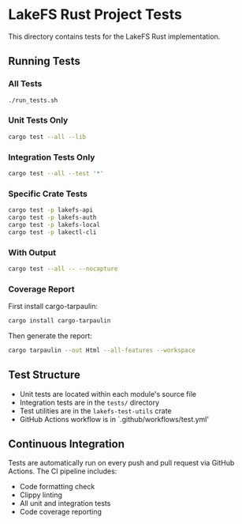 # LakeFS Rust Project Tests

This directory contains tests for the LakeFS Rust implementation.

## Running Tests

### All Tests
```bash
./run_tests.sh
```

### Unit Tests Only
```bash
cargo test --all --lib
```

### Integration Tests Only
```bash
cargo test --all --test '*'
```

### Specific Crate Tests
```bash
cargo test -p lakefs-api
cargo test -p lakefs-auth
cargo test -p lakefs-local
cargo test -p lakectl-cli
```

### With Output
```bash
cargo test --all -- --nocapture
```

### Coverage Report
First install cargo-tarpaulin:
```bash
cargo install cargo-tarpaulin
```

Then generate the report:
```bash
cargo tarpaulin --out Html --all-features --workspace
```

## Test Structure

- Unit tests are located within each module's source file
- Integration tests are in the `tests/` directory
- Test utilities are in the `lakefs-test-utils` crate
- GitHub Actions workflow is in `.github/workflows/test.yml'

## Continuous Integration

Tests are automatically run on every push and pull request via GitHub Actions.
The CI pipeline includes:
- Code formatting check
- Clippy linting
- All unit and integration tests
- Code coverage reporting
